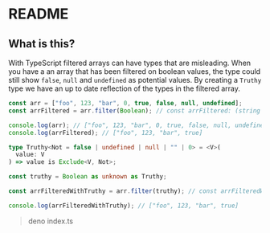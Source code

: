 # README

## What is this?

With TypeScript filtered arrays can have types that are misleading. When you have a an array that has been filtered on boolean values, the type could still show `false`, `null` and `undefined` as potential values. By creating a `Truthy` type we have an up to date reflection of the types in the filtered array.

```ts
const arr = ["foo", 123, "bar", 0, true, false, null, undefined];
const arrFiltered = arr.filter(Boolean); // const arrFiltered: (string | number | boolean | null | undefined)[]

console.log(arr); // ["foo", 123, "bar", 0, true, false, null, undefined]
console.log(arrFiltered); // ["foo", 123, "bar", true]

type Truthy<Not = false | undefined | null | "" | 0> = <V>(
  value: V
) => value is Exclude<V, Not>;

const truthy = Boolean as unknown as Truthy;

const arrFilteredWithTruthy = arr.filter(truthy); // const arrFilteredWithTruthy: (string | number | true)[]

console.log(arrFilteredWithTruthy); // ["foo", 123, "bar", true]
```

> deno index.ts
